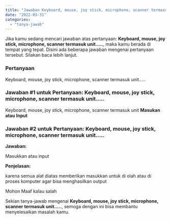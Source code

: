 ```yaml
---
title: "Jawaban Keyboard, mouse, joy stick, microphone, scanner termasuk unit....."
date: "2022-03-31"
categories: 
  - "tanya-jawab"
---
```


Jika kamu sedang mencari jawaban atas pertanyaan: **Keyboard, mouse, joy stick, microphone, scanner termasuk unit.....**, maka kamu berada di tempat yang tepat. Disini ada beberapa jawaban mengenai pertanyaan tersebut. Silakan baca lebih lanjut.

### Pertanyaan

Keyboard, mouse, joy stick, microphone, scanner termasuk unit.....

### Jawaban #1 untuk Pertanyaan: Keyboard, mouse, joy stick, microphone, scanner termasuk unit.....

Keyboard, mouse, joy stick, microphone, scanner termasuk unit **Masukan** **atau** **Input**

### Jawaban #2 untuk Pertanyaan: Keyboard, mouse, joy stick, microphone, scanner termasuk unit.....

**Jawaban:**

Masukkan atau input

**Penjelasan:**

karena semua alat diatas memberikan masukkan untuk di olah atau di proses komputer agar bisa menghasilkan output

Mohon Maaf kalau salah

Sekian tanya-jawab mengenai **Keyboard, mouse, joy stick, microphone, scanner termasuk unit.....**, semoga dengan ini bisa membantu menyelesaikan masalah kamu.
